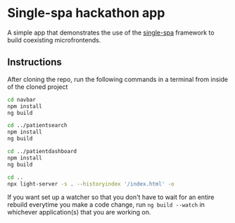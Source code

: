 # Single-spa hackathon app
A simple app that demonstrates the use of the [single-spa](https://single-spa.js.org) framework to build coexisting microfrontends.

## Instructions

After cloning the repo, run the following commands in a terminal from inside of the cloned project
```sh
cd navbar
npm install
ng build

cd ../patientsearch
npm install
ng build

cd ../patientdashboard
npm install
ng build

cd ..
npx light-server -s . --historyindex '/index.html' -o
```

If you want set up a watcher so that you don't have to wait for an entire rebuild everytime you make a code change, run `ng build --watch`
in whichever application(s) that you are working on.